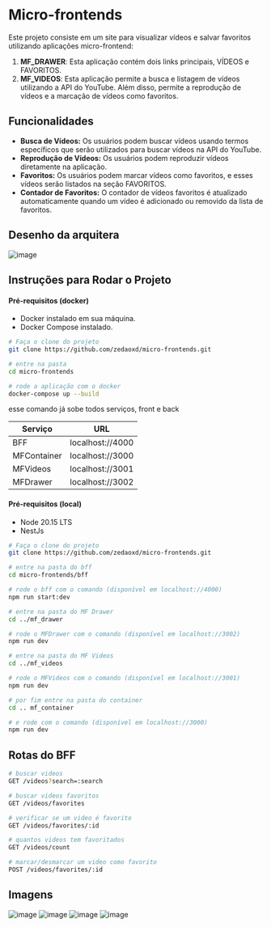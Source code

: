 # Micro-frontends

Este projeto consiste em um site para visualizar vídeos e salvar favoritos utilizando aplicações micro-frontend:

1. **MF_DRAWER**: Esta aplicação contém dois links principais, VÍDEOS e FAVORITOS.
2. **MF_VIDEOS**: Esta aplicação permite a busca e listagem de vídeos utilizando a API do YouTube. Além disso, permite a reprodução de vídeos e a marcação de vídeos como favoritos.

## Funcionalidades
- **Busca de Vídeos:** Os usuários podem buscar vídeos usando termos específicos que serão utilizados para buscar vídeos na API do YouTube.
- **Reprodução de Vídeos:** Os usuários podem reproduzir vídeos diretamente na aplicação.
- **Favoritos:** Os usuários podem marcar vídeos como favoritos, e esses vídeos serão listados na seção FAVORITOS.
- **Contador de Favoritos:** O contador de vídeos favoritos é atualizado automaticamente quando um vídeo é adicionado ou removido da lista de favoritos.

## Desenho da arquitera
![image](https://github.com/zedaoxd/micro-frontends/assets/55067151/34d78b05-5cdd-4584-8dac-502954dfe5c7)

## Instruções para Rodar o Projeto

#### Pré-requisitos (docker)
- Docker instalado em sua máquina.
- Docker Compose instalado.

```sh
# Faça o clone do projeto
git clone https://github.com/zedaoxd/micro-frontends.git

# entre na pasta
cd micro-frontends

# rode a aplicação com o docker
docker-compose up --build
```

esse comando já sobe todos serviços, front e back

| Serviço     | URL      |
|----------------|----------------|
| BFF | localhost://4000 |
| MFContainer | localhost://3000 |
| MFVideos | localhost://3001 |
| MFDrawer | localhost://3002 |


#### Pré-requisitos (local)
- Node 20.15 LTS
- NestJs

```sh
# Faça o clone do projeto
git clone https://github.com/zedaoxd/micro-frontends.git

# entre na pasta do bff
cd micro-frontends/bff

# rode o bff com o comando (disponível em localhost://4000)
npm run start:dev

# entre na pasta do MF Drawer
cd ../mf_drawer

# rode o MFDrawer com o comando (disponível em localhost://3002)
npm run dev

# entre na pasta do MF Videos
cd ../mf_videos

# rode o MFVideos com o comando (disponível em localhost://3001)
npm run dev

# por fim entre na pasta do container
cd .. mf_container

# e rode com o comando (disponível em localhost://3000)
npm run dev
```

## Rotas do BFF
```sh
# buscar videos
GET /videos?search=:search

# buscar videos favoritos
GET /videos/favorites

# verificar se um video é favorito
GET /videos/favorites/:id

# quantos videos tem favoritados
GET /videos/count

# marcar/desmarcar um video como favorito
POST /videos/favorites/:id
```

## Imagens
![image](https://github.com/zedaoxd/micro-frontends/assets/55067151/6f55a8b9-f8c8-4d76-b7ff-a705ddc6ef77)
![image](https://github.com/zedaoxd/micro-frontends/assets/55067151/e5ea291a-99b3-4dc8-9f23-0260e91a8897)
![image](https://github.com/zedaoxd/micro-frontends/assets/55067151/2427bad7-5bfd-4faa-a46f-0bc2b6ebf4a8)
![image](https://github.com/zedaoxd/micro-frontends/assets/55067151/d6de6651-3804-4a4d-bb5d-e573dfaf9316)



